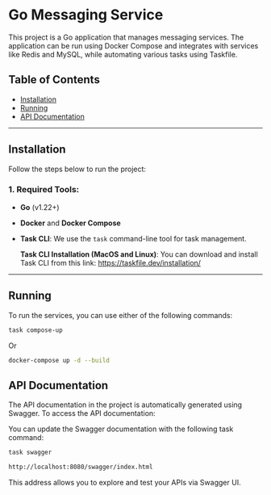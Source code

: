# Go Messaging Service

This project is a Go application that manages messaging services. The application can be run using Docker Compose and integrates with services like Redis and MySQL, while automating various tasks using Taskfile.

## Table of Contents
- [Installation](#installation)
- [Running](#running)
- [API Documentation](#api-documentation)

---

## Installation

Follow the steps below to run the project:

### 1. Required Tools:
- **Go** (v1.22+)
- **Docker** and **Docker Compose**
- **Task CLI**: We use the `task` command-line tool for task management.

  **Task CLI Installation (MacOS and Linux)**: You can download and install Task CLI from this link: https://taskfile.dev/installation/

---

## Running

To run the services, you can use either of the following commands:

```bash
task compose-up
```
Or

```bash
docker-compose up -d --build
```

## API Documentation
The API documentation in the project is automatically generated using Swagger. To access the API documentation:

You can update the Swagger documentation with the following task command:

```bash
task swagger
```

```bash
http://localhost:8080/swagger/index.html
```

This address allows you to explore and test your APIs via Swagger UI.
